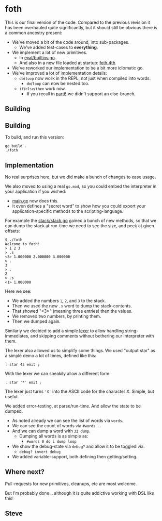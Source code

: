 # foth

This is our final version of the code.  Compared to the previous revision it has been overhauled quite significantly, but it should still be obvious there is a common ancestry present:

* We've moved a bit of the code around, into sub-packages.
  * We've added test-cases to __everything__.
* We implement a lot of new primitives.
  * In [eval/builtins.go](eval/builtins.go).
  * And also in a new file loaded at startup: [foth.4th](foth.4th).
* We've reworked our implementation to be a bit more idiomatic go.
* We've improved a lot of implementation details:
  * `do`/`loop` now work in the REPL, not just when compiled into words.
    * `do`/`loop` can now be nested too.
  * `if`/`else`/`then` work now.
    * If you recall in [part6](../part6/) we didn't support an else-branch.


## Building

## Building

To build, and run this version:

```
go build .
./foth
```


## Implementation

No real surprises here, but we did make a bunch of changes to ease usage.

We also moved to using a real `go.mod`, so you could embed the interpreter in your application if you wished:

* [main.go](main.go) now does this.
 * It even defines a "secret word" to show how you could export your application-specific methods to the scripting-language.

For example the [stack/stack.go](stack/stack.go) gained a bunch of new methods, so that we can dump the stack at run-time we need to see the size, and peek at given offsets:

```
$ ./foth
Welcome to foth!
> 1 2 3
> .s
<3> 1.000000 2.000000 3.000000
> .
3
> .
2
> .s
<1> 1.000000
```

Here we see:

* We added the numbers `1`, `2`, and `3` to the stack.
* Then we used the new `.s` word to dump the stack-contents.
 *  That showed "<3>" (meaning three entries) then the values.
* We removed two numbers, by printing them.
* Then we dumped again.

Similarly we decided to add a simple [lexer](lexer/) to allow handling string-immediates, and skipping comments without bothering our interpreter with them.

The lexer also allowed us to simplify some things.  We used "output star" as a simple demo a lot of times, defined like this:

    : star 42 emit ;

With the lexer we can sneakily allow a different form:

    : star '*' emit ;

The lexer just turns `'X'` into the ASCII code for the character X.  Simple, but useful.

We added error-testing, at parse/run-time.  And allow the state to be dumped.

* As noted already we can see the list of words via `words`.
* We can see the count of words via `#words .`.
* And we can dump a word with `32 dump`.
  * Dumping all words is as simple as:
     * `#words 0 do i dump loop`
* We show the debug-state via `debug?` and allow it to be toggled via:
  * `debug? invert debug`
* We added variable-support, both defining then getting/setting.



## Where next?

Pull-requests for new primitives, cleanups, etc are most welcome.

But I'm probably done .. although it is quite addictive working with DSL like this!

Steve
--
